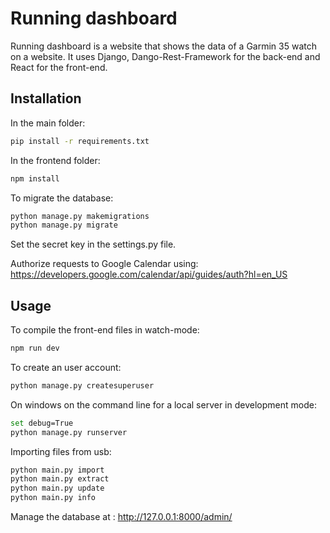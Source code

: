 # Running dashboard

Running dashboard is a website that shows the data of a Garmin 35 watch on a website. It uses Django, Dango-Rest-Framework for the back-end and React for the front-end. 

## Installation

In the main folder:
```bash
pip install -r requirements.txt
```

In  the frontend folder:
```bash
npm install
```

To migrate the database:
```bash
python manage.py makemigrations 
python manage.py migrate 
```

Set the secret key in the settings.py file. 

Authorize requests to Google Calendar using: https://developers.google.com/calendar/api/guides/auth?hl=en_US

## Usage 
To compile the front-end files in watch-mode:
```bash
npm run dev
```

To create an user account: 
```bash
python manage.py createsuperuser
```

On windows on the command line for a local server in development mode:
```bash
set debug=True 
python manage.py runserver 
```

Importing files from usb:
```bash
python main.py import
python main.py extract
python main.py update
python main.py info
```

Manage the database at : http://127.0.0.1:8000/admin/
